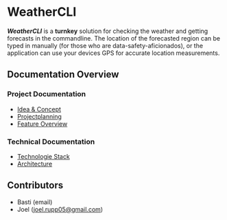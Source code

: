 # WeatherCLI

**_WeatherCLI_** is a **turnkey** solution for checking the weather and getting forecasts in the commandline. The location of the forecasted region can be typed in manually (for those who are data-safety-aficionados), or the application can use your devices GPS for accurate location measurements. 

## Documentation Overview

### Project Documentation

- [Idea & Concept](./docs/project/Idea-and-Concept.md)
- [Projectplanning](./docs/project/Projectplanning.md)
- [Feature Overview](./docs/features/Index.md)

### Technical Documentation

- [Technologie Stack](./docs/technical/technology-stack.md)
- [Architecture](./docs/technical/Architecture.md)

## Contributors

- Basti (email)
- Joel (joel.rupp05@gmail.com)
